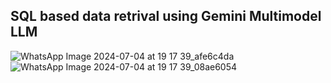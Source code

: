 ## SQL based data retrival using Gemini Multimodel LLM  

![WhatsApp Image 2024-07-04 at 19 17 39_afe6c4da](https://github.com/user-attachments/assets/7b211fe1-a69b-40d6-ab22-1963f967a294)
![WhatsApp Image 2024-07-04 at 19 17 39_08ae6054](https://github.com/user-attachments/assets/f96fd753-0970-4896-9575-108d5f2e39d0)
